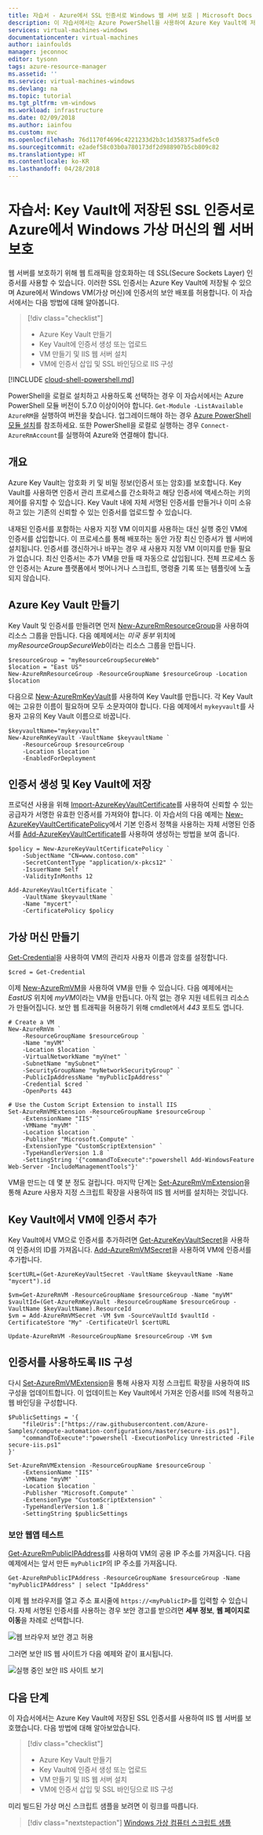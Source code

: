 ```yaml
---
title: 자습서 - Azure에서 SSL 인증서로 Windows 웹 서버 보호 | Microsoft Docs
description: 이 자습서에서는 Azure PowerShell을 사용하여 Azure Key Vault에 저장된 SSL 인증서로 IIS 웹 서버를 실행하는 Windows 가상 머신을 보호하는 방법을 알아봅니다.
services: virtual-machines-windows
documentationcenter: virtual-machines
author: iainfoulds
manager: jeconnoc
editor: tysonn
tags: azure-resource-manager
ms.assetid: ''
ms.service: virtual-machines-windows
ms.devlang: na
ms.topic: tutorial
ms.tgt_pltfrm: vm-windows
ms.workload: infrastructure
ms.date: 02/09/2018
ms.author: iainfou
ms.custom: mvc
ms.openlocfilehash: 76d1170f4696c4221233d2b3c1d358375adfe5c0
ms.sourcegitcommit: e2adef58c03b0a780173df2d988907b5cb809c82
ms.translationtype: HT
ms.contentlocale: ko-KR
ms.lasthandoff: 04/28/2018
---
```

# <a name="tutorial-secure-a-web-server-on-a-windows-virtual-machine-in-azure-with-ssl-certificates-stored-in-key-vault"></a>자습서: Key Vault에 저장된 SSL 인증서로 Azure에서 Windows 가상 머신의 웹 서버 보호

웹 서버를 보호하기 위해 웹 트래픽을 암호화하는 데 SSL(Secure Sockets Layer) 인증서를 사용할 수 있습니다. 이러한 SSL 인증서는 Azure Key Vault에 저장될 수 있으며 Azure에서 Windows VM(가상 머신)에 인증서의 보안 배포를 허용합니다. 이 자습서에서는 다음 방법에 대해 알아봅니다.

> [!div class="checklist"]
> * Azure Key Vault 만들기
> * Key Vault에 인증서 생성 또는 업로드
> * VM 만들기 및 IIS 웹 서버 설치
> * VM에 인증서 삽입 및 SSL 바인딩으로 IIS 구성

[!INCLUDE [cloud-shell-powershell.md](../../../includes/cloud-shell-powershell.md)]

PowerShell을 로컬로 설치하고 사용하도록 선택하는 경우 이 자습서에서는 Azure PowerShell 모듈 버전이 5.7.0 이상이어야 합니다. `Get-Module -ListAvailable AzureRM`을 실행하여 버전을 찾습니다. 업그레이드해야 하는 경우 [Azure PowerShell 모듈 설치](/powershell/azure/install-azurerm-ps)를 참조하세요. 또한 PowerShell을 로컬로 실행하는 경우 `Connect-AzureRmAccount`를 실행하여 Azure와 연결해야 합니다.


## <a name="overview"></a>개요
Azure Key Vault는 암호화 키 및 비밀 정보(인증서 또는 암호)를 보호합니다. Key Vault를 사용하면 인증서 관리 프로세스를 간소화하고 해당 인증서에 액세스하는 키의 제어를 유지할 수 있습니다. Key Vault 내에 자체 서명된 인증서를 만들거나 이미 소유하고 있는 기존의 신뢰할 수 있는 인증서를 업로드할 수 있습니다.

내재된 인증서를 포함하는 사용자 지정 VM 이미지를 사용하는 대신 실행 중인 VM에 인증서를 삽입합니다. 이 프로세스를 통해 배포하는 동안 가장 최신 인증서가 웹 서버에 설치됩니다. 인증서를 갱신하거나 바꾸는 경우 새 사용자 지정 VM 이미지를 만들 필요가 없습니다. 최신 인증서는 추가 VM을 만들 때 자동으로 삽입됩니다. 전체 프로세스 동안 인증서는 Azure 플랫폼에서 벗어나거나 스크립트, 명령줄 기록 또는 템플릿에 노출되지 않습니다.


## <a name="create-an-azure-key-vault"></a>Azure Key Vault 만들기
Key Vault 및 인증서를 만들려면 먼저 [New-AzureRmResourceGroup](/powershell/module/azurerm.resources/new-azurermresourcegroup)을 사용하여 리소스 그룹을 만듭니다. 다음 예제에서는 *미국 동부* 위치에 *myResourceGroupSecureWeb*이라는 리소스 그룹을 만듭니다.

```azurepowershell-interactive
$resourceGroup = "myResourceGroupSecureWeb"
$location = "East US"
New-AzureRmResourceGroup -ResourceGroupName $resourceGroup -Location $location
```

다음으로 [New-AzureRmKeyVault](/powershell/module/azurerm.keyvault/new-azurermkeyvault)를 사용하여 Key Vault를 만듭니다. 각 Key Vault에는 고유한 이름이 필요하며 모두 소문자여야 합니다. 다음 예제에서 `mykeyvault`를 사용자 고유의 Key Vault 이름으로 바꿉니다.

```azurepowershell-interactive
$keyvaultName="mykeyvault"
New-AzureRmKeyVault -VaultName $keyvaultName `
    -ResourceGroup $resourceGroup `
    -Location $location `
    -EnabledForDeployment
```

## <a name="generate-a-certificate-and-store-in-key-vault"></a>인증서 생성 및 Key Vault에 저장
프로덕션 사용을 위해 [Import-AzureKeyVaultCertificate](/powershell/module/azurerm.keyvault/import-azurekeyvaultcertificate)를 사용하여 신뢰할 수 있는 공급자가 서명한 유효한 인증서를 가져와야 합니다. 이 자습서의 다음 예제는 [New-AzureKeyVaultCertificatePolicy](/powershell/module/azurerm.keyvault/new-azurekeyvaultcertificatepolicy)에서 기본 인증서 정책을 사용하는 자체 서명된 인증서를 [Add-AzureKeyVaultCertificate](/powershell/module/azurerm.keyvault/add-azurekeyvaultcertificate)를 사용하여 생성하는 방법을 보여 줍니다. 

```azurepowershell-interactive
$policy = New-AzureKeyVaultCertificatePolicy `
    -SubjectName "CN=www.contoso.com" `
    -SecretContentType "application/x-pkcs12" `
    -IssuerName Self `
    -ValidityInMonths 12

Add-AzureKeyVaultCertificate `
    -VaultName $keyvaultName `
    -Name "mycert" `
    -CertificatePolicy $policy 
```


## <a name="create-a-virtual-machine"></a>가상 머신 만들기
[Get-Credential](https://msdn.microsoft.com/powershell/reference/5.1/microsoft.powershell.security/Get-Credential)을 사용하여 VM의 관리자 사용자 이름과 암호를 설정합니다.

```azurepowershell-interactive
$cred = Get-Credential
```

이제 [New-AzureRmVM](/powershell/module/azurerm.compute/new-azurermvm)을 사용하여 VM을 만들 수 있습니다. 다음 예제에서는 *EastUS* 위치에 *myVM*이라는 VM을 만듭니다. 아직 없는 경우 지원 네트워크 리소스가 만들어집니다. 보안 웹 트래픽을 허용하기 위해 cmdlet에서 *443* 포트도 엽니다.

```azurepowershell-interactive
# Create a VM
New-AzureRmVm `
    -ResourceGroupName $resourceGroup `
    -Name "myVM" `
    -Location $location `
    -VirtualNetworkName "myVnet" `
    -SubnetName "mySubnet" `
    -SecurityGroupName "myNetworkSecurityGroup" `
    -PublicIpAddressName "myPublicIpAddress" `
    -Credential $cred `
    -OpenPorts 443

# Use the Custom Script Extension to install IIS
Set-AzureRmVMExtension -ResourceGroupName $resourceGroup `
    -ExtensionName "IIS" `
    -VMName "myVM" `
    -Location $location `
    -Publisher "Microsoft.Compute" `
    -ExtensionType "CustomScriptExtension" `
    -TypeHandlerVersion 1.8 `
    -SettingString '{"commandToExecute":"powershell Add-WindowsFeature Web-Server -IncludeManagementTools"}'
```

VM을 만드는 데 몇 분 정도 걸립니다. 마지막 단계는 [Set-AzureRmVmExtension](/powershell/module/azurerm.compute/set-azurermvmextension)을 통해 Azure 사용자 지정 스크립트 확장을 사용하여 IIS 웹 서버를 설치하는 것입니다.


## <a name="add-a-certificate-to-vm-from-key-vault"></a>Key Vault에서 VM에 인증서 추가
Key Vault에서 VM으로 인증서를 추가하려면 [Get-AzureKeyVaultSecret](/powershell/module/azurerm.keyvault/get-azurekeyvaultsecret)을 사용하여 인증서의 ID를 가져옵니다. [Add-AzureRmVMSecret](/powershell/module/azurerm.compute/add-azurermvmsecret)을 사용하여 VM에 인증서를 추가합니다.

```azurepowershell-interactive
$certURL=(Get-AzureKeyVaultSecret -VaultName $keyvaultName -Name "mycert").id

$vm=Get-AzureRmVM -ResourceGroupName $resourceGroup -Name "myVM"
$vaultId=(Get-AzureRmKeyVault -ResourceGroupName $resourceGroup -VaultName $keyVaultName).ResourceId
$vm = Add-AzureRmVMSecret -VM $vm -SourceVaultId $vaultId -CertificateStore "My" -CertificateUrl $certURL

Update-AzureRmVM -ResourceGroupName $resourceGroup -VM $vm
```


## <a name="configure-iis-to-use-the-certificate"></a>인증서를 사용하도록 IIS 구성
다시 [Set-AzureRmVMExtension](/powershell/module/azurerm.compute/set-azurermvmextension)을 통해 사용자 지정 스크립트 확장을 사용하여 IIS 구성을 업데이트합니다. 이 업데이트는 Key Vault에서 가져온 인증서를 IIS에 적용하고 웹 바인딩을 구성합니다.

```azurepowershell-interactive
$PublicSettings = '{
    "fileUris":["https://raw.githubusercontent.com/Azure-Samples/compute-automation-configurations/master/secure-iis.ps1"],
    "commandToExecute":"powershell -ExecutionPolicy Unrestricted -File secure-iis.ps1"
}'

Set-AzureRmVMExtension -ResourceGroupName $resourceGroup `
    -ExtensionName "IIS" `
    -VMName "myVM" `
    -Location $location `
    -Publisher "Microsoft.Compute" `
    -ExtensionType "CustomScriptExtension" `
    -TypeHandlerVersion 1.8 `
    -SettingString $publicSettings
```


### <a name="test-the-secure-web-app"></a>보안 웹앱 테스트
[Get-AzureRmPublicIPAddress](/powershell/resourcemanager/azurerm.network/get-azurermpublicipaddress)를 사용하여 VM의 공용 IP 주소를 가져옵니다. 다음 예제에서는 앞서 만든 `myPublicIP`의 IP 주소를 가져옵니다.

```azurepowershell-interactive
Get-AzureRmPublicIPAddress -ResourceGroupName $resourceGroup -Name "myPublicIPAddress" | select "IpAddress"
```

이제 웹 브라우저를 열고 주소 표시줄에 `https://<myPublicIP>`를 입력할 수 있습니다. 자체 서명된 인증서를 사용하는 경우 보안 경고를 받으려면 **세부 정보**, **웹 페이지로 이동**을 차례로 선택합니다.

![웹 브라우저 보안 경고 허용](./media/tutorial-secure-web-server/browser-warning.png)

그러면 보안 IIS 웹 사이트가 다음 예제와 같이 표시됩니다.

![실행 중인 보안 IIS 사이트 보기](./media/tutorial-secure-web-server/secured-iis.png)


## <a name="next-steps"></a>다음 단계
이 자습서에서는 Azure Key Vault에 저장된 SSL 인증서를 사용하여 IIS 웹 서버를 보호했습니다. 다음 방법에 대해 알아보았습니다.

> [!div class="checklist"]
> * Azure Key Vault 만들기
> * Key Vault에 인증서 생성 또는 업로드
> * VM 만들기 및 IIS 웹 서버 설치
> * VM에 인증서 삽입 및 SSL 바인딩으로 IIS 구성

미리 빌드된 가상 머신 스크립트 샘플을 보려면 이 링크를 따릅니다.

> [!div class="nextstepaction"]
> [Windows 가상 컴퓨터 스크립트 샘플 ](./powershell-samples.md)
